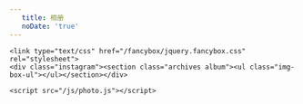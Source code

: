 ```yaml
---
   title: 相册
   noDate: 'true'
---
```

    <link type="text/css" href="/fancybox/jquery.fancybox.css" rel="stylesheet">
    <div class="instagram"><section class="archives album"><ul class="img-box-ul"></ul></section></div>

    <script src="/js/photo.js"></script>